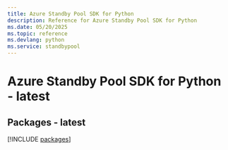 ```yaml
---
title: Azure Standby Pool SDK for Python
description: Reference for Azure Standby Pool SDK for Python
ms.date: 05/20/2025
ms.topic: reference
ms.devlang: python
ms.service: standbypool
---
```

# Azure Standby Pool SDK for Python - latest
## Packages - latest
[!INCLUDE [packages](standby-pool-index.md)]